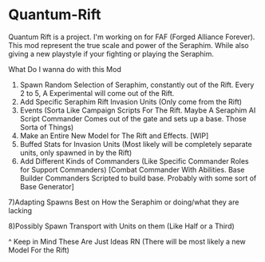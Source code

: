 # Quantum-Rift
Quantum Rift is a project. I'm working on for FAF (Forged Alliance Forever). This mod represent the true scale and power of the Seraphim. While also giving a new playstyle if your fighting or playing the Seraphim. 

What Do I wanna do with this Mod


1) Spawn Random Selection of Seraphim, constantly out of the Rift. Every 2 to 5, A Experimental will come out of the Rift. 
2) Add Specific Seraphim Rift Invasion Units (Only come from the Rift)
3) Events (Sorta Like Campaign Scripts For The Rift. Maybe A Seraphim AI Script Commander Comes out of the gate and sets up a base. Those Sorta of Things)
4) Make an Entire New Model for The Rift and Effects. [WIP]
5) Buffed Stats for Invasion Units (Most likely will be completely separate units, only spawned in by the Rift)
6) Add Different Kinds of Commanders (Like Specific Commander Roles for Support Commanders) [Combat Commander With Abilities. Base Builder Commanders Scripted to build base. Probably with some sort of Base Generator]

7)Adapting Spawns Best on How the Seraphim or doing/what they are lacking

8)Possibly Spawn Transport with Units on them (Like Half or a Third)

^
Keep in Mind These Are Just Ideas RN (There will be most likely a new Model For the Rift)
